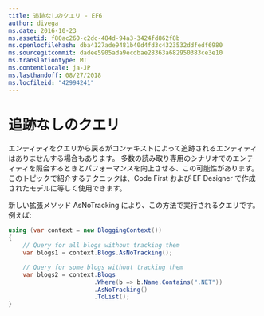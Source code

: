 ```yaml
---
title: 追跡なしのクエリ - EF6
author: divega
ms.date: 2016-10-23
ms.assetid: f80ac260-c2dc-484d-94a3-3424fd862f8b
ms.openlocfilehash: dba4127ade9481b40d4fd3c4323532ddfedf6980
ms.sourcegitcommit: dadee5905ada9ecdbae28363a682950383ce3e10
ms.translationtype: MT
ms.contentlocale: ja-JP
ms.lasthandoff: 08/27/2018
ms.locfileid: "42994241"
---
```

# <a name="no-tracking-queries"></a>追跡なしのクエリ
エンティティをクエリから戻るがコンテキストによって追跡されるエンティティはありませんする場合もあります。 多数の読み取り専用のシナリオでのエンティティを照会するときとパフォーマンスを向上させる、この可能性があります。 このトピックで紹介するテクニックは、Code First および EF Designer で作成されたモデルに等しく使用できます。  

新しい拡張メソッド AsNoTracking により、この方法で実行されるクエリです。 例えば:  

``` csharp
using (var context = new BloggingContext())
{
    // Query for all blogs without tracking them
    var blogs1 = context.Blogs.AsNoTracking();

    // Query for some blogs without tracking them
    var blogs2 = context.Blogs
                        .Where(b => b.Name.Contains(".NET"))
                        .AsNoTracking()
                        .ToList();
}
```  
